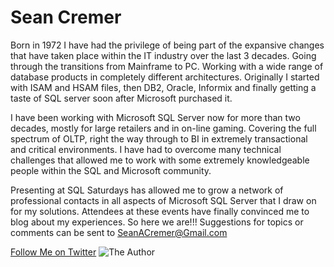 # Sean Cremer                            

Born in 1972 I have had the privilege of being part of the expansive changes that have taken place within the IT industry over the last 3 decades. Going through the transitions from Mainframe to PC. Working with a wide range of database products in completely different architectures.  Originally I started with ISAM and HSAM files, then DB2, Oracle, Informix and finally getting a taste of SQL server soon after Microsoft purchased it.

I have been working with Microsoft SQL Server now for more than two decades, mostly for large retailers and in on-line gaming.  Covering the full spectrum of OLTP, right the way through to BI in extremely  transactional and critical environments. I have had to overcome many technical challenges that allowed me to work with some extremely knowledgeable people within the SQL and Microsoft community.

Presenting at SQL Saturdays has allowed me to grow a network of professional contacts in all aspects of Microsoft SQL Server that I draw on for my solutions. Attendees at these events have finally convinced me to blog about my experiences.  So here we are!!!  Suggestions for topics or comments can be sent to <SeanACremer@Gmail.com>

[Follow Me on Twitter](https://twitter.com/SeanCremer)
![The Author](https://SeanCremer.github.io/SQLSaturday.jpg)
 
 